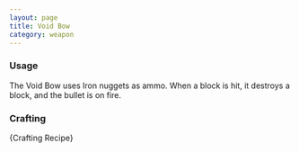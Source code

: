 ```yaml
---
layout: page
title: Void Bow
category: weapon
---
```


### Usage
The Void Bow uses Iron nuggets as ammo. When a block is hit, it destroys a block, and the bullet is on fire.

### Crafting
{Crafting Recipe}
